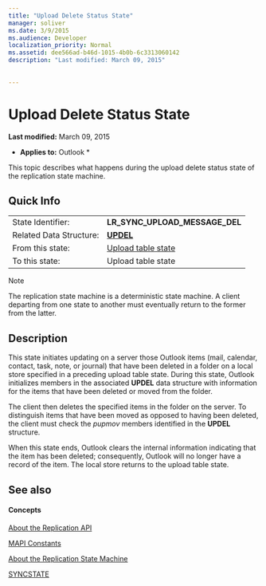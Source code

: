 ```yaml
---
title: "Upload Delete Status State"
manager: soliver
ms.date: 3/9/2015
ms.audience: Developer
localization_priority: Normal
ms.assetid: dee566ad-b46d-1015-4b0b-6c3313060142
description: "Last modified: March 09, 2015"
 
 
---
```


# Upload Delete Status State

 **Last modified:** March 09, 2015 
  
 * **Applies to:** Outlook * 
  
 This topic describes what happens during the upload delete status state of the replication state machine. 
  
## Quick Info

|||
|:-----|:-----|
|State Identifier:  <br/> |**LR_SYNC_UPLOAD_MESSAGE_DEL** <br/> |
|Related Data Structure:  <br/> |**[UPDEL](updel.md)** <br/> |
|From this state:  <br/> |[Upload table state](upload-table-state.md) <br/> |
|To this state:  <br/> |Upload table state  <br/> |
   
> [!NOTE]
> The replication state machine is a deterministic state machine. A client departing from one state to another must eventually return to the former from the latter. 
  
## Description

This state initiates updating on a server those Outlook items (mail, calendar, contact, task, note, or journal) that have been deleted in a folder on a local store specified in a preceding upload table state. During this state, Outlook initializes members in the associated **UPDEL** data structure with information for the items that have been deleted or moved from the folder. 
  
The client then deletes the specified items in the folder on the server. To distinguish items that have been moved as opposed to having been deleted, the client must check the  *pupmov*  members identified in the **UPDEL** structure. 
  
When this state ends, Outlook clears the internal information indicating that the item has been deleted; consequently, Outlook will no longer have a record of the item. The local store returns to the upload table state.
  
## See also

#### Concepts

[About the Replication API](about-the-replication-api.md)
  
[MAPI Constants](mapi-constants.md)
  
[About the Replication State Machine](about-the-replication-state-machine.md)
  
[SYNCSTATE](syncstate.md)

